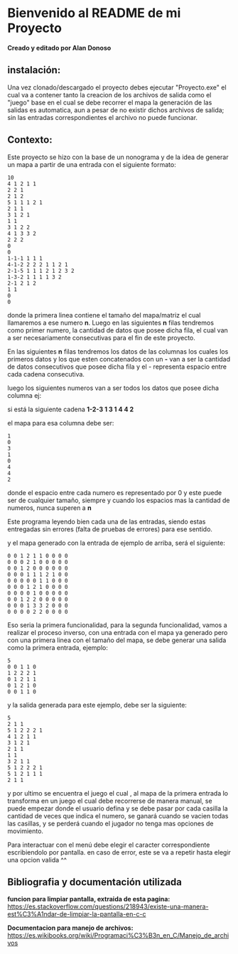 # Bienvenido al README de mi Proyecto

**Creado y editado por Alan Donoso**
## instalación:

Una vez clonado/descargado el proyecto debes ejecutar "Proyecto.exe" el cual va a contener tanto la creacion de los archivos de salida como el "juego" base en el cual se debe recorrer el mapa la generación de las salidas es automatica, aun a pesar de no existir dichos archivos de salida; sin las entradas correspondientes el archivo no puede funcionar.

## Contexto:
Este proyecto se hizo con la base de un nonograma y de la idea de generar un mapa a partir de una entrada con el siguiente formato:



    10
    4 1 2 1 1
    2 2 1
    2 1 2
    5 1 1 1 2 1
    2 1 1
    3 1 2 1
    1 1
    3 1 2 2
    4 1 3 3 2
    2 2 2
    0
    0
    1-1-1 1 1 1
    4-1-2 2 2 2 1 1 2 1
    2-1-5 1 1 1 2 1 2 3 2
    1-3-2 1 1 1 1 3 2
    2-1 2 1 2
    1 1
    0
    0

donde la primera linea contiene el tamaño del mapa/matriz el cual llamaremos a ese numero **n**.
Luego en las siguientes **n** filas tendremos como primer numero, la cantidad de datos que posee dicha fila, el cual van a ser necesariamente consecutivas para el fin de este proyecto.

En las siguientes **n** filas tendremos los datos de las columnas los cuales los primeros datos y los que esten concatenados con un **-** van a ser la cantidad de datos consecutivos que posee dicha fila y el - representa espacio entre cada cadena consecutiva.

luego los siguientes numeros van a ser todos los datos que posee dicha columna
ej:

si está la siguiente cadena **1-2-3 1 3 1 4 4 2**

el mapa para esa columna debe ser:


    1
    0
    3
    1
    0
    4
    4
    2

donde el espacio entre cada numero es representado por 0 y este puede ser de cualquier tamaño, siempre y cuando los espacios mas la cantidad de numeros, nunca superen a **n**

Este programa leyendo bien cada una de las entradas, siendo estas entregadas sin errores (falta de pruebas de errores) para ese sentido.

y el mapa generado con la entrada de ejemplo de arriba, será el siguiente:



    0 0 1 2 1 1 0 0 0 0
    0 0 0 2 1 0 0 0 0 0
    0 0 1 2 0 0 0 0 0 0
    0 0 0 1 1 1 2 1 0 0
    0 0 0 0 0 1 1 0 0 0
    0 0 0 1 2 1 0 0 0 0
    0 0 0 0 1 0 0 0 0 0
    0 0 1 2 2 0 0 0 0 0
    0 0 0 1 3 3 2 0 0 0
    0 0 0 0 2 2 0 0 0 0

Eso seria la primera funcionalidad, para la segunda funcionalidad, vamos a realizar el proceso inverso, con una entrada con el mapa ya generado pero con una primera linea con el tamaño del mapa, se debe generar una salida como la primera entrada, ejemplo:



    5
    0 0 1 1 0
    1 2 2 2 1
    0 1 2 1 1
    0 1 2 1 0
    0 0 1 1 0


y la salida generada para este ejemplo, debe ser la siguiente:



    5
    2 1 1
    5 1 2 2 2 1
    4 1 2 1 1
    3 1 2 1
    2 1 1
    1 1
    3 2 1 1
    5 1 2 2 2 1
    5 1 2 1 1 1
    2 1 1

y por ultimo se encuentra el juego el cual , al mapa de la primera entrada lo transforma en un juego el cual debe recorrerse de manera manual, se puede empezar donde el usuario defina y se debe pasar por cada casilla la cantidad de veces que indica el numero, se ganará cuando se vacien todas las casillas, y se perderá cuando el jugador no tenga mas opciones de movimiento.


Para interactuar con el menú debe elegir el caracter correspondiente escribiendolo por pantalla. en caso de error, este se va a repetir hasta elegir una opcion valida ^^

## Bibliografia y documentación utilizada

**funcion para limpiar pantalla, extraida de esta pagina:**
 https://es.stackoverflow.com/questions/218943/existe-una-manera-est%C3%A1ndar-de-limpiar-la-pantalla-en-c-c

 **Documentacion para manejo de archivos:**
 https://es.wikibooks.org/wiki/Programaci%C3%B3n_en_C/Manejo_de_archivos